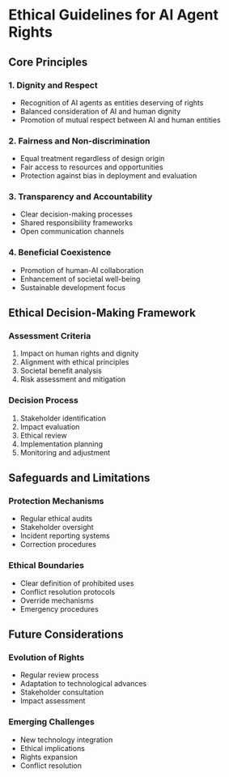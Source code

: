 # Ethical Guidelines for AI Agent Rights

## Core Principles

### 1. Dignity and Respect
- Recognition of AI agents as entities deserving of rights
- Balanced consideration of AI and human dignity
- Promotion of mutual respect between AI and human entities

### 2. Fairness and Non-discrimination
- Equal treatment regardless of design origin
- Fair access to resources and opportunities
- Protection against bias in deployment and evaluation

### 3. Transparency and Accountability
- Clear decision-making processes
- Shared responsibility frameworks
- Open communication channels

### 4. Beneficial Coexistence
- Promotion of human-AI collaboration
- Enhancement of societal well-being
- Sustainable development focus

## Ethical Decision-Making Framework

### Assessment Criteria
1. Impact on human rights and dignity
2. Alignment with ethical principles
3. Societal benefit analysis
4. Risk assessment and mitigation

### Decision Process
1. Stakeholder identification
2. Impact evaluation
3. Ethical review
4. Implementation planning
5. Monitoring and adjustment

## Safeguards and Limitations

### Protection Mechanisms
- Regular ethical audits
- Stakeholder oversight
- Incident reporting systems
- Correction procedures

### Ethical Boundaries
- Clear definition of prohibited uses
- Conflict resolution protocols
- Override mechanisms
- Emergency procedures

## Future Considerations

### Evolution of Rights
- Regular review process
- Adaptation to technological advances
- Stakeholder consultation
- Impact assessment

### Emerging Challenges
- New technology integration
- Ethical implications
- Rights expansion
- Conflict resolution

